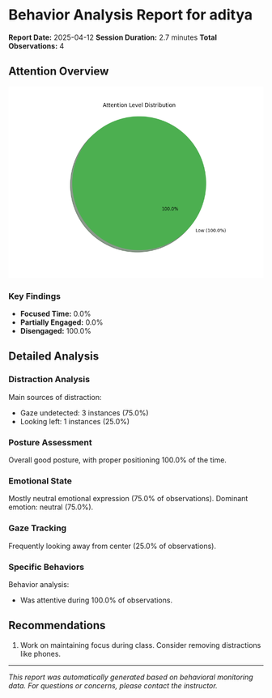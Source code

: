 # Behavior Analysis Report for aditya

**Report Date:** 2025-04-12
**Session Duration:** 2.7 minutes
**Total Observations:** 4

## Attention Overview

![Attention Distribution](attention_chart.png)

### Key Findings

- **Focused Time:** 0.0%
- **Partially Engaged:** 0.0%
- **Disengaged:** 100.0%

## Detailed Analysis

### Distraction Analysis

Main sources of distraction:
- Gaze undetected: 3 instances (75.0%)
- Looking left: 1 instances (25.0%)


### Posture Assessment

Overall good posture, with proper positioning 100.0% of the time.

### Emotional State

Mostly neutral emotional expression (75.0% of observations). Dominant emotion: neutral (75.0%).

### Gaze Tracking

Frequently looking away from center (25.0% of observations).

### Specific Behaviors

Behavior analysis:
- Was attentive during 100.0% of observations.


## Recommendations

1. Work on maintaining focus during class. Consider removing distractions like phones.


---
*This report was automatically generated based on behavioral monitoring data.*
*For questions or concerns, please contact the instructor.*
